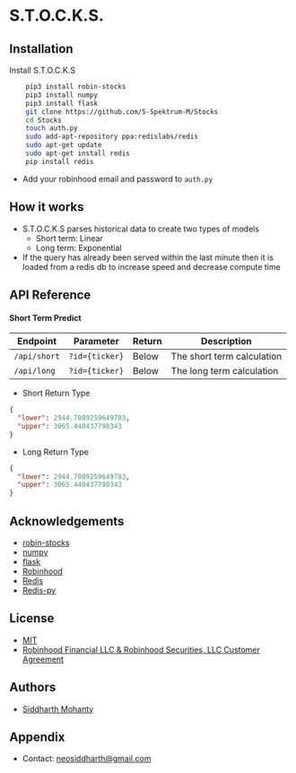 # S.T.O.C.K.S.

## Installation

Install S.T.O.C.K.S
```bash
    pip3 install robin-stocks
    pip3 install numpy
    pip3 install flask
    git clone https://github.com/S-Spektrum-M/Stocks
    cd Stocks
    touch auth.py
    sudo add-apt-repository ppa:redislabs/redis
    sudo apt-get update
    sudo apt-get install redis
    pip install redis
```
- Add your robinhood email and password to ``auth.py``

## How it works
- S.T.O.C.K.S parses historical data to create two types of models
    - Short term: Linear
    - Long term: Exponential
- If the query has already been served within the last minute then it is loaded from a redis db to increase
  speed and decrease compute time

## API Reference

#### Short Term Predict
|   Endpoint   |    Parameter   | Return |        Description       |
|--------------|----------------|--------|--------------------------|
|``/api/short``|``?id={ticker}``|Below   |The short term calculation|
|``/api/long`` |``?id={ticker}``|Below   |The long term calculation |

- Short Return Type
```json
{
  "lower": 2944.7089259649783,
  "upper": 3065.440437798343
}
```
- Long Return Type
```json
{
  "lower": 2944.7089259649783,
  "upper": 3065.440437798343
}
```

## Acknowledgements

- [robin-stocks](https://github.com/jmfernandes/robin_stocks)
- [numpy](https://github.com/jmfernandes/robin_stocks)
- [flask](https://github.com/jmfernandes/robin_stocks)
- [Robinhood](https://robinhood.com/)
- [Redis](https://redis.io/)
- [Redis-py](https://github.com/redis/redis-py)

## License

- [MIT](https://choosealicense.com/licenses/mit/)
- [Robinhood Financial LLC & Robinhood Securities, LLC  Customer Agreement](https://cdn.robinhood.com/assets/robinhood/legal/Robinhood%20Customer%20Agreement.pdf)

## Authors

- [Siddharth Mohanty](https://www.linkedin.com/in/siddharth-mohanty-6a2b77211/)

## Appendix
- Contact: neosiddharth@gmail.com
